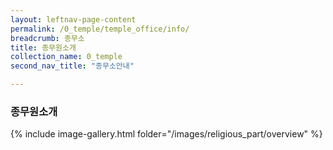 ```yaml
---
layout: leftnav-page-content
permalink: /0_temple/temple_office/info/
breadcrumb: 종무소
title: 종무원소개
collection_name: 0_temple
second_nav_title: "종무소안내"

---
```


### **종무원소개**

{% include image-gallery.html folder="/images/religious_part/overview" %}

